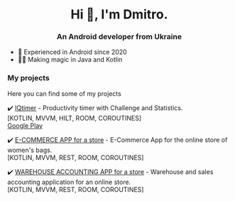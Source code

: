 <h1 align="center">Hi 👋, I'm Dmitro.</h1>
<h3 align="center">An Android developer from Ukraine</h3>

- :date: Experienced in Android since 2020
-	:fairy_man: Making magic in Java and Kotlin

### My projects

Here you can find some of my projects

✔️ [IQtimer](https://github.com/git-cdv/iqtimer_kotlin) - Productivity timer with Challenge and Statistics.<br/>
[KOTLIN, MVVM, HILT, ROOM, COROUTINES] <br/>
[Google Play](https://play.google.com/store/apps/details?id=com.chkan.iqtimer)

✔️ [E-COMMERCE APP for a store](https://play.google.com/store/apps/details?id=com.chkan.shopapp) - E-Commerce App for the online store of women's bags.<br/>
[KOTLIN, MVVM, REST, ROOM, COROUTINES] <br/>

✔️ [WAREHOUSE ACCOUNTING APP for a store](https://github.com/git-cdv/warehouse_store/tree/master) - Warehouse and sales accounting application for an online
store.<br/>
[KOTLIN, MVVM, REST, ROOM, COROUTINES] <br/>
